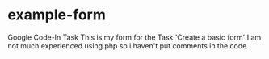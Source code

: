 # example-form
Google Code-In Task
This is my form for the Task 'Create a basic form'
I am not much experienced using php so i haven't put comments in the code.
